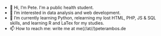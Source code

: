 - 👋 Hi, I’m Pete. I'm a public health student.
- 👀 I’m interested in data analysis and web development.
- 🌱 I’m currently learning Python, relearning my lost HTML, PHP, JS & SQL skills, and learning R and LaTex for my studies.
- 📫 How to reach me: write me at me(//at//)peterambos.de

<!---
PtrAmbs/PtrAmbs is a ✨ special ✨ repository because its `README.md` (this file) appears on your GitHub profile.
You can click the Preview link to take a look at your changes.
--->

<!-- Dies ist ein Kommentar --!>
